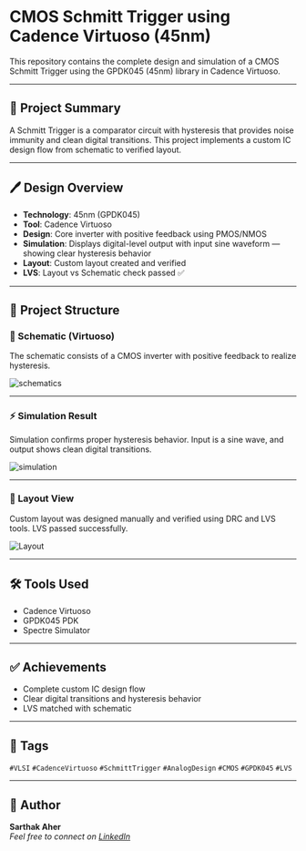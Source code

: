 
# CMOS Schmitt Trigger using Cadence Virtuoso (45nm)

This repository contains the complete design and simulation of a CMOS Schmitt Trigger using the GPDK045 (45nm) library in Cadence Virtuoso.

---

## 🧠 Project Summary

A Schmitt Trigger is a comparator circuit with hysteresis that provides noise immunity and clean digital transitions. This project implements a custom IC design flow from schematic to verified layout.

---

## 🖊️ Design Overview

- **Technology**: 45nm (GPDK045)
- **Tool**: Cadence Virtuoso
- **Design**: Core inverter with positive feedback using PMOS/NMOS
- **Simulation**: Displays digital-level output with input sine waveform — showing clear hysteresis behavior
- **Layout**: Custom layout created and verified
- **LVS**: Layout vs Schematic check passed ✅

---

## 📁 Project Structure

### 🔧 Schematic (Virtuoso)
The schematic consists of a CMOS inverter with positive feedback to realize hysteresis.

![schematics](schematic.png)

---

### ⚡ Simulation Result
Simulation confirms proper hysteresis behavior. Input is a sine wave, and output shows clean digital transitions.

![simulation](simulation.png)

---

### 🧱 Layout View
Custom layout was designed manually and verified using DRC and LVS tools. LVS passed successfully.

![Layout](layout.png)

---

## 🛠️ Tools Used

- Cadence Virtuoso
- GPDK045 PDK
- Spectre Simulator

---

## ✅ Achievements

- Complete custom IC design flow
- Clear digital transitions and hysteresis behavior
- LVS matched with schematic

---

## 📌 Tags

`#VLSI` `#CadenceVirtuoso` `#SchmittTrigger` `#AnalogDesign` `#CMOS` `#GPDK045` `#LVS`

---

## 👤 Author

**Sarthak Aher**  
*Feel free to connect on [LinkedIn](https://www.linkedin.com/in/sarthak-aher-9a54a1258/)*

